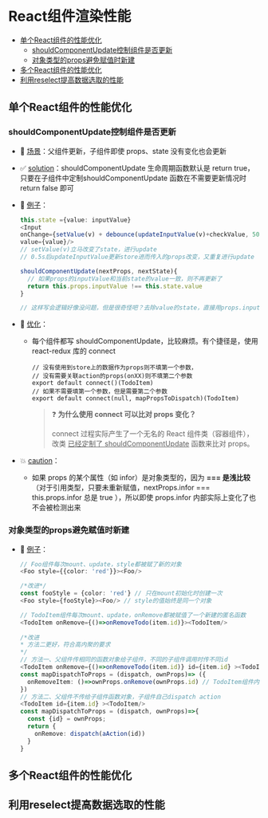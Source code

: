 # React组件渲染性能



* [单个React组件的性能优化](#单个React组件的性能优化)
  * [shouldComponentUpdate控制组件是否更新](#shouldComponentUpdate控制组件是否更新)
  * [对象类型的props避免赋值时新建](#对象类型的props避免赋值时新建)
* [多个React组件的性能优化](#多个React组件的性能优化)
* [利用reselect提高数据选取的性能](#利用reselect提高数据选取的性能)



## 单个React组件的性能优化



### shouldComponentUpdate控制组件是否更新



- :cake:  <u>场景</u>：父组件更新，子组件即使 props、state 没有变化也会更新

  

- :white_check_mark:  <u>solution</u>：shouldComponentUpdate 生命周期函数默认是 return true，只要在子组件中定制shouldComponentUpdate 函数在不需要更新情况时return false 即可



- :chestnut:  <u>例子</u>：

  ```typescript
  this.state ={value: inputValue}
  <Input 
  onChange={setValue(v) + debounce(updateInputValue(v)+checkValue, 500)} 
  value={value}/>
  // setValue(v)立马改变了state，进行update
  // 0.5s后updateInputValue更新store进而传入的props改变，又重复进行update
  
  shouldComponentUpdate(nextProps, nextState){
    // 如果props的inputValue和当前state的value一致，则不再更新了
    return this.props.inputValue !== this.state.value
  }
  
  // 这样写会逻辑好像没问题，但是很奇怪吧？去除value的state，直接用props.inputValue，e.target.value一变化即更新store，debounce里只进行checkValue操作
  ```



- :rainbow:  <u>优化</u>：

  - 每个组件都写 shouldComponentUpdate，比较麻烦。有个捷径是，使用 react-redux 库的 connect

     ```tsx
     // 没有使用到store上的数据作为props则不填第一个参数，
     // 没有需要关联action的props(onXX)则不填第二个参数
     export default connect()(TodoItem) 
     // 如果不需要填第一个参数，但是需要第二个参数
     export default connect(null, mapPropsToDispatch)(TodoItem)
     ```

     

     > :question: **为什么使用 connect 可以比对 props 变化？**
     >
     > connect 过程实际产生了一个无名的 React 组件类（容器组件），改类 <u>已经定制了 shouldComponentUpdate</u> 函数来比对 props。

     

- :boom:  <u>caution</u>：
  - 如果 props 的某个属性（如 infor）是对象类型的，因为 **=== 是浅比较**（对于引用类型，只要未重新赋值，nextProps.infor === this.props.infor 总是 true ），所以即使 props.infor 内部实际上变化了也不会被检测出来



### 对象类型的props避免赋值时新建

- :chestnut:  <u>例子</u>：

  ```typescript
  // Foo组件每次mount、update，style都被赋了新的对象
  <Foo style={{color: 'red'}}><Foo/>
  
  /*改进*/
  const fooStyle = {color: 'red'} // 只在mount初始化时创建一次
  <Foo style={fooStyle}><Foo/> // style的值始终是同一个对象
  ```

  

  ```typescript
  // TodoItem组件每次mount、update，onRemove都被赋值了一个新建的匿名函数
  <TodoItem onRemove={()=>onRemoveTodo(item.id)}><TodoItem/>
    
  /*改进
  * 方法二更好，符合高内聚的要求
  */
  // 方法一、父组件传相同的函数对象给子组件，不同的子组件调用时传不同id
  <TodoItem onRemove={()=>onRemoveTodo(item.id)} id={item.id} ><TodoItem/>
  const mapDispatchToProps = (dispatch, ownProps)=> ({
    onRemoveItem: ()=>ownProps.onRemove(ownProps.id) // TodoItem组件内部可使用onRemoveItem方法
  })
  // 方法二、父组件不传给子组件函数对象，子组件自己dispatch action
  <TodoItem id={item.id} ><TodoItem/>
  const mapDispatchToProps = (dispatch, ownProps)=>{
    const {id} = ownProps;
    return {
      onRemove: dispatch(aAction(id))
    }
  }
  ```

  



## 多个React组件的性能优化



##  利用reselect提高数据选取的性能

